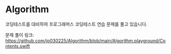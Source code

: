 # Algorithm
코딩테스트를 대비하여 프로그래머스 코딩테스트 연습 문제를 풀고 있습니다.

문제 풀이 링크: https://github.com/jo030225/Algorithm/blob/main/Algorithm.playground/Contents.swift
